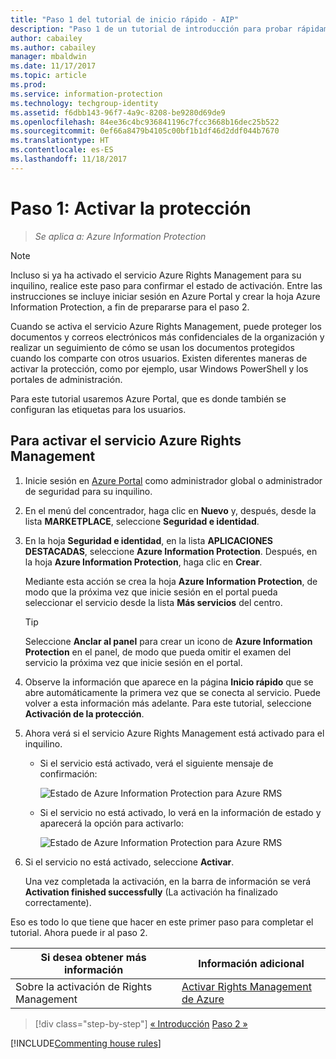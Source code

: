 ```yaml
---
title: "Paso 1 del tutorial de inicio rápido - AIP"
description: "Paso 1 de un tutorial de introducción para probar rápidamente Azure Information Protection: active el servicio de protección."
author: cabailey
ms.author: cabailey
manager: mbaldwin
ms.date: 11/17/2017
ms.topic: article
ms.prod: 
ms.service: information-protection
ms.technology: techgroup-identity
ms.assetid: f6dbb143-96f7-4a9c-8208-be9280d69de9
ms.openlocfilehash: 84ee36c4bc936841196c7fcc3668b16dec25b522
ms.sourcegitcommit: 0ef66a8479b4105c00bf1b1df46d2ddf044b7670
ms.translationtype: HT
ms.contentlocale: es-ES
ms.lasthandoff: 11/18/2017
---
```

# <a name="step-1-activate-protection"></a>Paso 1: Activar la protección
 
>*Se aplica a: Azure Information Protection*

> [!NOTE]
>Incluso si ya ha activado el servicio Azure Rights Management para su inquilino, realice este paso para confirmar el estado de activación. Entre las instrucciones se incluye iniciar sesión en Azure Portal y crear la hoja Azure Information Protection, a fin de prepararse para el paso 2. 

Cuando se activa el servicio Azure Rights Management, puede proteger los documentos y correos electrónicos más confidenciales de la organización y realizar un seguimiento de cómo se usan los documentos protegidos cuando los comparte con otros usuarios. Existen diferentes maneras de activar la protección, como por ejemplo, usar Windows PowerShell y los portales de administración.

Para este tutorial usaremos Azure Portal, que es donde también se configuran las etiquetas para los usuarios. 

## <a name="to-activate-the-azure-rights-management-service"></a>Para activar el servicio Azure Rights Management

1. Inicie sesión en [Azure Portal](https://portal.azure.com) como administrador global o administrador de seguridad para su inquilino.

2. En el menú del concentrador, haga clic en **Nuevo** y, después, desde la lista **MARKETPLACE**, seleccione **Seguridad e identidad**. 
    
3.  En la hoja **Seguridad e identidad**, en la lista **APLICACIONES DESTACADAS**, seleccione **Azure Information Protection**. Después, en la hoja **Azure Information Protection**, haga clic en **Crear**.
    
    Mediante esta acción se crea la hoja **Azure Information Protection**, de modo que la próxima vez que inicie sesión en el portal pueda seleccionar el servicio desde la lista **Más servicios** del centro. 
    
    > [!TIP] 
    > Seleccione **Anclar al panel** para crear un icono de **Azure Information Protection** en el panel, de modo que pueda omitir el examen del servicio la próxima vez que inicie sesión en el portal.

4. Observe la información que aparece en la página **Inicio rápido** que se abre automáticamente la primera vez que se conecta al servicio. Puede volver a esta información más adelante. Para este tutorial, seleccione **Activación de la protección**. 

5. Ahora verá si el servicio Azure Rights Management está activado para el inquilino. 
    
    - Si el servicio está activado, verá el siguiente mensaje de confirmación:
        
        ![Estado de Azure Information Protection para Azure RMS](../media/info-protect-azurerms-activated.png)
        
    - Si el servicio no está activado, lo verá en la información de estado y aparecerá la opción para activarlo:
        
        ![Estado de Azure Information Protection para Azure RMS](../media/info-protect-azurerms-deactivated.png)

6. Si el servicio no está activado, seleccione **Activar**. 

    Una vez completada la activación, en la barra de información se verá **Activation finished successfully** (La activación ha finalizado correctamente).

Eso es todo lo que tiene que hacer en este primer paso para completar el tutorial. Ahora puede ir al paso 2.

|Si desea obtener más información|Información adicional|
|--------------------------------|--------------------------|
|Sobre la activación de Rights Management|[Activar Rights Management de Azure](../deploy-use/activate-service.md)|


>[!div class="step-by-step"]
[&#171; Introducción](infoprotect-quick-start-tutorial.md)
[Paso 2 &#187;](infoprotect-tutorial-step2.md)

[!INCLUDE[Commenting house rules](../includes/houserules.md)]
